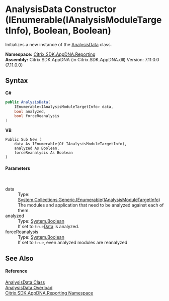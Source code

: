 # AnalysisData Constructor (IEnumerable(IAnalysisModuleTargetInfo), Boolean, Boolean)
 

Initializes a new instance of the <a href="fe908f7b-7099-344a-b618-9df09ab9ce04">AnalysisData</a> class.

**Namespace:**&nbsp;<a href="5a349796-1e47-290a-6953-6ce2117c7cbc">Citrix.SDK.AppDNA.Reporting</a><br />**Assembly:**&nbsp;Citrix.SDK.AppDNA (in Citrix.SDK.AppDNA.dll) Version: 7.11.0.0 (7.11.0.0)

## Syntax

**C#**
```csharp
public AnalysisData(
	IEnumerable<IAnalysisModuleTargetInfo> data,
	bool analyzed,
	bool forceReanalysis
)
```

**VB**
```vbnet
Public Sub New ( 
	data As IEnumerable(Of IAnalysisModuleTargetInfo),
	analyzed As Boolean,
	forceReanalysis As Boolean
)
```


#### Parameters
&nbsp;<dl><dt>data</dt><dd>Type: <a href="http://msdn2.microsoft.com/en-us/library/9eekhta0" target="_blank">System.Collections.Generic.IEnumerable</a>(<a href="47f0aa78-b9ef-4ead-b858-d51d06c3efc2">IAnalysisModuleTargetInfo</a>)<br />The modules and application that need to be analyzed against each of them.</dd><dt>analyzed</dt><dd>Type: <a href="http://msdn2.microsoft.com/en-us/library/a28wyd50" target="_blank">System.Boolean</a><br />If set to `true`<a href="f19ad5e0-6bd7-d08c-4fd9-984c763ec732">Data</a> is analyzed.</dd><dt>forceReanalysis</dt><dd>Type: <a href="http://msdn2.microsoft.com/en-us/library/a28wyd50" target="_blank">System.Boolean</a><br />If set to `true`, even analyzed modules are reanalyzed</dd></dl>

## See Also


#### Reference
<a href="fe908f7b-7099-344a-b618-9df09ab9ce04">AnalysisData Class</a><br /><a href="6d822eb7-7464-f9ab-f9f0-1d1957cf200d">AnalysisData Overload</a><br /><a href="5a349796-1e47-290a-6953-6ce2117c7cbc">Citrix.SDK.AppDNA.Reporting Namespace</a><br />